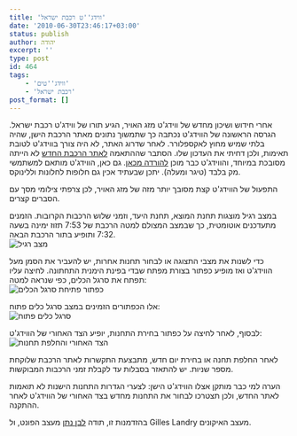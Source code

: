 ```yaml
---
title: 'ווידג''ט רכבת ישראל'
date: '2010-06-30T23:46:17+03:00'
status: publish
author: יהודה
excerpt: ''
type: post
id: 464
tags:
    - 'ווידג''טים'
    - 'רכבת ישראל'
post_format: []
---
```

אחרי חידוש ושיכון מחדש של ווידג'ט מזג האויר, הגיע תורו של ווידג'ט רכבת ישראל. הגרסה הראשונה של הווידג'ט נכתבה כך שתמשוך נתונים מאתר הרכבת הישן, שהיה בלתי שמיש מחוץ לאקספלורר. לאחר שדרוג האתר, לא היה צורך בווידג'ט לטובת תאימות, ולכן דחיתי את העדכון שלו. הסתבר שההתאמה [לאתר הרכבת החדש](http://www.rail.co.il/) לא הייתה מסובכת במיוחד, והווידג'ט כבר מוכן [להורדה מכאן](http://yehudab.com/widgets/IsraelRailways-1d7.zip). גם כאן, הווידג'ט מותאם למשתמשי מק בלבד (טיגר ומעלה). יתכן שבעתיד אכין גם חלופות לחלונות וללינוקס.

התפעול של הווידג'ט קצת מסובך יותר מזה של מזג האויר, לכן צרפתי צילומי מסך עם הסברים קצרים.

במצב רגיל מוצגות תחנת המוצא, תחנת היעד, וזמני שלוש הרכבות הקרובות. הזמנים מתעדכנים אוטומטית, כך שבמצב המצולם למטה הרכבת של 7:53 תזוז ימינה בשעה 7:32 ותופיע בתור הרכבת הבאה.  
![מצב רגיל](http://img.skitch.com/20100630-xcij8gkpgbtcucnsqbp53d64s9.png)

כדי לשנות את מצבי התצוגה או לבחור תחנות אחרות, יש להעביר את הסמן מעל הווידג'ט ואז מופיע כפתור בצורת מפתח שבדי בפינת הימנית התחתונה. לחיצה עליו תפתח את סרגל הכלים, כפי שנראה למטה:  
![כפתור פתיחת סרגל הכלים](http://img.skitch.com/20100630-mn59w61k3f8auad66x3m8guxxb.png)

אלו הכפתורים הזמינים במצב סרגל כלים פתוח:  
![סרגל כלים פתוח](http://img.skitch.com/20100630-phc113at991ke4agsx4wtjsfug.png)

לבסוף, לאחר לחיצה על כפתור בחירת התחנות, יופיע הצד האחורי של הווידג'ט:  
![הצד האחורי והחלפת תחנות](http://img.skitch.com/20100630-xichmaw5m7kmgp33yawmgu6biw.png)

לאחר החלפת תחנה או בחירת יום חדש, מתבצעת התקשרות לאתר הרכבת שלוקחת מספר שניות. יש להתאזר בסבלות עד לקבלת זמני הרכבות המבוקשות.

הערה למי כבר מותקן אצלו הווידג'ט הישן: לצערי הגדרות התחנות הישנות לא תואמות לאתר החדש, ולכן תצטרכו לבחור את התחנות מחדש בצד האחורי של הווידג'ט לאחר ההתקנה.

בהזדמנות זו, תודה [לבן נתן](http://hafontia.com/) מעצב הפונט, ול Gilles Landry מעצב האיקונים.
